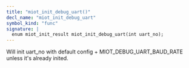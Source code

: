 ```yaml
---
title: "miot_init_debug_uart()"
decl_name: "miot_init_debug_uart"
symbol_kind: "func"
signature: |
  enum miot_init_result miot_init_debug_uart(int uart_no);
---
```


Will init uart_no with default config + MIOT_DEBUG_UART_BAUD_RATE
unless it's already inited. 

